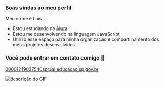 ### Boas vindas ao meu perfil 

Meu nome é Luis

- Estou estudando na [Alura](https://www.alura.com.br)
- Estou me desenvolvendo na linguagem JavaScript
- Utilizo esse espaço para minha organização e compartilhamento dos meus projetos desenvolvidos

### Você pode entrar em contato comigo 📧

00001219037540sp@al.educacao.sp.gov.br



![descrição do GIF](https://media.tenor.com/3-9gRpsn0voAAAAj/dance-emoji.gif)
